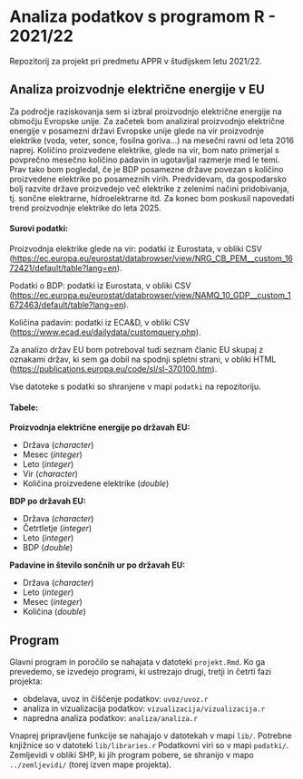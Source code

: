 # Analiza podatkov s programom R - 2021/22

Repozitorij za projekt pri predmetu APPR v študijskem letu 2021/22. 

## Analiza proizvodnje električne energije v EU

Za področje raziskovanja sem si izbral proizvodnjo električne energije na območju Evropske unije. Za začetek bom analiziral proizvodnjo električne energije v posamezni državi Evropske unije glede na vir proizvodnje elektrike (voda, veter, sonce, fosilna goriva...) na mesečni ravni od leta 2016 naprej. Količino proizvedene elektrike, glede na vir, bom nato primerjal s povprečno mesečno količino padavin in ugotavljal razmerje med le temi. Prav tako bom pogledal, če je BDP posamezne države povezan s količino proizvedene elektrike po posameznih virih. Predvidevam, da gospodarsko bolj razvite države proizvedejo več elektrike z zelenimi načini pridobivanja, tj. sončne elektrarne, hidroelektrarne itd. Za konec bom poskusil napovedati trend proizvodnje elektrike do leta 2025.

#### Surovi podatki:

Proizvodnja elektrike glede na vir: podatki iz Eurostata, v obliki CSV  
(https://ec.europa.eu/eurostat/databrowser/view/NRG_CB_PEM__custom_1672421/default/table?lang=en).

Podatki o BDP: podatki iz Eurostata, v obliki CSV  
(https://ec.europa.eu/eurostat/databrowser/view/NAMQ_10_GDP__custom_1672463/default/table?lang=en).

Količina padavin: podatki iz ECA&D, v obliki CSV  
(https://www.ecad.eu/dailydata/customquery.php).

Za analizo držav EU bom potreboval tudi seznam članic EU skupaj z oznakami držav, ki sem ga dobil na spodnji spletni strani, v obliki HTML
(https://publications.europa.eu/code/sl/sl-370100.htm).  

Vse datoteke s podatki so shranjene v mapi `podatki` na repozitoriju.

#### Tabele:

**Proizvodnja električne energije po državah EU:**

- Država (*character*)
- Mesec (*integer*)
- Leto (*integer*)
- Vir (*character*)
- Količina proizvedene elektrike (*double*)

**BDP po državah EU:**

- Država (*character*)
- Četrtletje (*integer*)
- Leto (*integer*)
- BDP (*double*)

**Padavine in število sončnih ur po državah EU:**

- Država (*character*)
- Leto (*integer*)
- Mesec (*integer*)
- Količina (*double*)


## Program

Glavni program in poročilo se nahajata v datoteki `projekt.Rmd`.
Ko ga prevedemo, se izvedejo programi, ki ustrezajo drugi, tretji in četrti fazi projekta:

* obdelava, uvoz in čiščenje podatkov: `uvoz/uvoz.r`
* analiza in vizualizacija podatkov: `vizualizacija/vizualizacija.r`
* napredna analiza podatkov: `analiza/analiza.r`

Vnaprej pripravljene funkcije se nahajajo v datotekah v mapi `lib/`.
Potrebne knjižnice so v datoteki `lib/libraries.r`
Podatkovni viri so v mapi `podatki/`.
Zemljevidi v obliki SHP, ki jih program pobere,
se shranijo v mapo `../zemljevidi/` (torej izven mape projekta).
